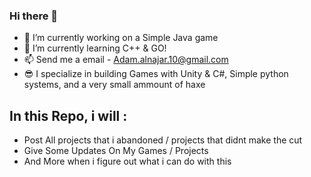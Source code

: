 ### Hi there 👋
- 🔭 I’m currently working on a Simple Java game
- 🌱 I’m currently learning C++ & GO!
- 📫 Send me a email - Adam.alnajar.10@gmail.com
- 😎 I specialize in building Games with Unity & C#, Simple python systems, and a very small ammount of haxe

## In this Repo, i will :
 - Post All projects that i abandoned / projects that didnt make the cut
 - Give Some Updates On My Games / Projects
 - And More when i figure out what i can do with this
